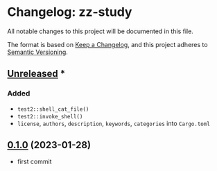 # Changelog: zz-study

All notable changes to this project will be documented in this file.

The format is based on [Keep a Changelog](https://keepachangelog.com/en/1.0.0/),
and this project adheres to [Semantic Versioning](https://semver.org/spec/v2.0.0.html).

## [Unreleased] *
### Added
* `test2::shell_cat_file()`
* `test2::invoke_shell()`
* `license`, `authors`, `description`, `keywords`, `categories` into `Cargo.toml`


## [0.1.0] (2023-01-28)
* first commit

[Unreleased]: https://github.com/aki-akaguma/zz-study/compare/v0.1.0..HEAD
[0.1.0]: https://github.com/aki-akaguma/zz-study/releases/tag/v0.1.0
